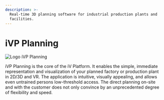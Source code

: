 ```yaml
---
description: >-
  Real-time 3D planning software for industrial production plants and
  facilities.
---
```


# iVP Planning

![Logo iVP Planning](../../.gitbook/assets/iVPPlanning\_ns.png)

iVP Planning is the core of the iV Platform. It enables the simple, immediate representation and visualization of your planned factory or production plant in 2D/3D and VR. The application is intuitive, visually appealing, and allows even untrained persons low-threshold access. The direct planning on-site and with the customer does not only convince by an unprecedented degree of flexibility and speed.

